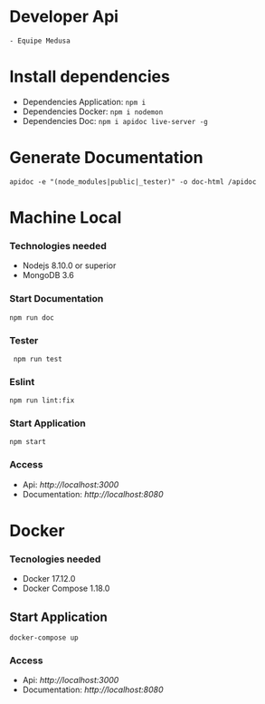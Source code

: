
# Developer Api
    - Equipe Medusa
# Install dependencies

- Dependencies Application: ` npm i `
- Dependencies Docker: `npm i nodemon`
- Dependencies Doc: `npm i apidoc live-server -g`


# Generate Documentation
` apidoc -e "(node_modules|public|_tester)" -o doc-html /apidoc `

# Machine Local
### Technologies needed
- Nodejs 8.10.0 or superior
- MongoDB 3.6

### Start Documentation
`npm run doc`

### Tester
` npm run test`

### Eslint
` npm run lint:fix `

### Start Application
`npm start`

### Access
- Api: *http://localhost:3000*
- Documentation: *http://localhost:8080*

# Docker
### Tecnologies needed
- Docker 17.12.0
- Docker Compose 1.18.0

## Start Application
`docker-compose up`

### Access
- Api: *http://localhost:3000*
- Documentation: *http://localhost:8080*



